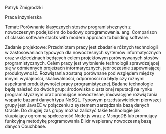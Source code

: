Patryk Żmigrodzki

Praca inżynierska


 Temat:  Porównanie klasycznych stosów programistycznych z nowoczesnym podejściem do budowy oprogramowania.
ang. Comparison of classic software stacks with modern approach to building software.

Zadanie projektowe:
Przedmiotem pracy jest zbadanie różnych technologii w zastosowaniach typowych dla nowoczesnych systemów informatycznych oraz w dziedzinach będących celem projektowym porównywanych stosów programistycznych. Celem pracy jest wyłonienie technologii sprawdzającej się w odmiennych projektach informatycznych, jednocześnie zapewniającej produktywność. Rozwiązania zostaną porównane pod względem między innymi wydajności, skalowalności, odporności na błędy czy różnymi aspektami produktywności pracy programistycznej. Badane technologie będą należeć do dwóch grup: środowiska o ustalonej reputacji na rynku programistycznym oraz promujące nowoczesne, innowacyjne rozwiązania wsparte bazami danych typu NoSQL. Typowym przedstawicielem pierwszej grupy jest JavaEE w połączeniu z systemem zarządzania bazą danych Oracle. Do drugiej zaś grupy można zaliczyć takie technologie jak skupiający ogromną społeczność Node.js wraz z MongoDB lub promujący funkcyjną metodykę programowania Elixir wspierany nowoczesną bazą danych Couchbase.